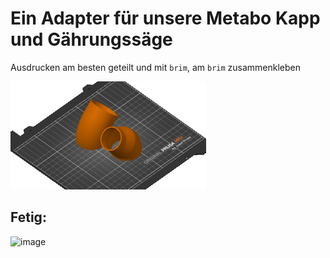 
# Ein Adapter für unsere Metabo Kapp und Gährungssäge

Ausdrucken am besten geteilt und mit `brim`, am `brim` zusammenkleben

![image](saugstutzen.png)

## Fetig:

![image](foto_an_der_säge.png)
